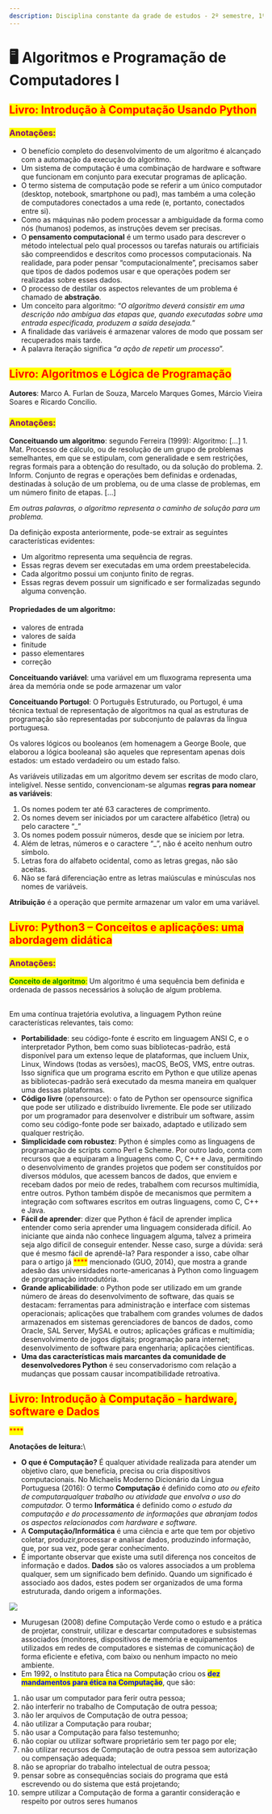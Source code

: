 ```yaml
---
description: Disciplina constante da grade de estudos - 2º semestre, 1º bimestre de 2022.
---
```


# 🖥 Algoritmos e Programação de Computadores I

## <mark style="color:red;">Livro: Introdução à Computação Usando Python</mark>

### <mark style="color:purple;">Anotações:</mark>&#x20;

* O benefício completo do desenvolvimento de um algoritmo é alcançado com a automação da execução do algoritmo.
* Um sistema de computação é uma combinação de hardware e software que funcionam em conjunto para executar programas de aplicação.
* O termo sistema de computação pode se referir a um único computador (desktop, notebook, smartphone ou pad), mas também a uma coleção de computadores conectados a uma rede (e, portanto, conectados entre si).
* Como as máquinas não podem processar a ambiguidade da forma como nós (humanos) podemos, as instruções devem ser precisas.
* O **pensamento computacional** é um termo usado para descrever o método intelectual pelo qual processos ou tarefas naturais ou artificiais são compreendidos e descritos como processos computacionais. Na realidade, para poder pensar “computacionalmente”, precisamos saber que tipos de dados podemos usar e que operações podem ser realizadas sobre esses dados.
* O processo de destilar os aspectos relevantes de um problema é chamado de **abstração**.
* Um conceito para algoritmo: “_O algoritmo deverá consistir em uma descrição não ambígua das etapas que, quando executadas sobre uma entrada especificada, produzem a saída desejada._”
* A finalidade das variáveis é armazenar valores de modo que possam ser recuperados mais tarde.
* A palavra iteração significa “_a ação de repetir um processo_”.

## <mark style="color:red;">Livro: Algoritmos e Lógica de Programação</mark>&#x20;

**Autores**: Marco A. Furlan de Souza, Marcelo Marques Gomes, Márcio Vieira Soares e Ricardo Concilio.&#x20;

### <mark style="color:purple;">Anotações:</mark>&#x20;

**Conceituando um algoritmo**: segundo Ferreira (1999): Algoritmo: \[...] 1. Mat. Processo de cálculo, ou de resolução de um grupo de problemas semelhantes, em que se estipulam, com generalidade e sem restrições, regras formais para a obtenção do resultado, ou da solução do problema. 2.  Inform. Conjunto de regras e operações bem definidas e ordenadas, destinadas à solução de um problema, ou de uma classe de problemas, em um número finito de etapas. \[...]&#x20;

_Em outras palavras, o algoritmo representa o caminho de solução para um problema._

Da definição exposta anteriormente, pode-se extrair as seguintes características evidentes:

* Um algoritmo representa uma sequência de regras.
* Essas regras devem ser executadas em uma ordem preestabelecida.
* Cada algoritmo possui um conjunto finito de regras.
* Essas regras devem possuir um significado e ser formalizadas segundo alguma convenção.

#### Propriedades de um algoritmo:

* valores de entrada
* valores de saída
* finitude
* passo elementares
* correção

**Conceituando variável**: uma variável em um fluxograma representa uma área da memória onde se pode armazenar um valor

**Conceituando Portugol**: O Português Estruturado, ou Portugol, é uma técnica textual de  representação de algoritmos na qual as estruturas de programação são representadas por subconjunto de palavras da língua portuguesa.

Os valores lógicos ou booleanos (em homenagem a George Boole, que elaborou a lógica booleana) são aqueles que representam apenas dois estados: um estado verdadeiro ou um estado falso.

As variáveis utilizadas em um algoritmo devem ser escritas de modo claro, inteligível. Nesse sentido, convencionam-se algumas **regras para nomear as variáveis**:

1. Os nomes podem ter até 63 caracteres de comprimento.
2. Os nomes devem ser iniciados por um caractere alfabético (letra) ou pelo caractere “\_”
3. Os nomes podem possuir números, desde que se iniciem por letra.
4. Além de letras, números e o caractere “\_”, não é aceito nenhum outro símbolo.
5. Letras fora do alfabeto ocidental, como as letras gregas, não são aceitas.
6. Não se fará diferenciação entre as letras maiúsculas e minúsculas nos nomes de variáveis.

**Atribuição** é a operação que permite armazenar um valor em uma variável.

## <mark style="color:red;">**Livro: Python3 – Conceitos e aplicações: uma abordagem didática**</mark>

### <mark style="color:purple;">Anotações:</mark>

<mark style="color:purple;"></mark>

<mark style="color:green;">**Conceito de algoritmo**</mark><mark style="color:green;">:</mark> Um algoritmo é uma sequência bem definida e ordenada de passos necessários à solução de algum problema.

\
Em uma contínua trajetória evolutiva, a linguagem Python reúne características relevantes, tais como:

* **Portabilidade**: seu código-fonte é escrito em linguagem ANSI C, e o interpretador Python, bem como suas bibliotecas-padrão, está disponível para um extenso leque de plataformas, que incluem Unix, Linux, Windows (todas as versões), macOS, BeOS, VMS, entre outras. Isso significa que um programa escrito em Python e que utilize apenas as bibliotecas-padrão será executado da mesma maneira em qualquer uma dessas plataformas.
* **Código livre** (opensource): o fato de Python ser opensource significa que pode ser utilizado e distribuído livremente. Ele pode ser utilizado por um programador para desenvolver e distribuir um software, assim como seu código-fonte pode ser baixado, adaptado e utilizado sem qualquer restrição.
* **Simplicidade com robustez**: Python é simples como as linguagens de programação de scripts como Perl e Scheme. Por outro lado, conta com recursos que a equiparam a linguagens como C, C++ e Java, permitindo o desenvolvimento de grandes projetos que podem ser constituídos por diversos módulos, que acessem bancos de dados, que enviem e recebam dados por meio de redes, trabalhem com recursos multimídia, entre outros. Python também dispõe de mecanismos que permitem a integração com softwares escritos em outras linguagens, como C, C++ e Java.&#x20;
* **Fácil de aprender**: dizer que Python é fácil de aprender implica entender como seria aprender uma linguagem considerada difícil. Ao iniciante que ainda não conhece linguagem alguma, talvez a primeira seja algo difícil de conseguir entender. Nesse caso, surge a dúvida: será que é mesmo fácil de aprendê-la? Para responder a isso, cabe olhar para o artigo já <mark style="color:red;">****</mark> mencionado (GUO, 2014), que mostra a grande adesão das universidades norte-americanas à Python como linguagem de programação introdutória.&#x20;
* **Grande aplicabilidade**: o Python pode ser utilizado em um grande número de áreas do desenvolvimento de software, das quais se destacam: ferramentas para administração e interface com sistemas operacionais; aplicações que trabalhem com grandes volumes de dados armazenados em sistemas gerenciadores de bancos de dados, como Oracle, SAL Server, MySAL e outros; aplicações gráficas e multimídia; desenvolvimento de jogos digitais; programação para internet; desenvolvimento de software para engenharia; aplicações científicas.
* **Uma das características mais marcantes da comunidade de desenvolvedores Python** é seu conservadorismo com relação a mudanças que possam causar incompatibilidade retroativa.

## <mark style="color:red;">**Livro: Introdução à Computação - hardware, software e Dados**</mark>

<mark style="color:red;">****</mark>

**Anotações de leitura:**\


* **O que é Computação?** É qualquer atividade realizada para atender um objetivo claro, que beneficia, precisa ou cria dispositivos computacionais. No Michaelis Moderno Dicionário da Língua Portuguesa (2016): O termo **Computação** é definido como _ato ou efeito de computarqualquer trabalho ou atividade que envolva o uso do computador._  O termo **Informática** é definido como _o estudo da computação e do processamento de informações que abranjam todos os aspectos relacionados com hardware e software._
* A **Computação/Informática** é uma ciência e arte que tem por objetivo coletar, produzir,processar e analisar dados, produzindo informação, que, por sua vez, pode gerar conhecimento.
* É importante observar que existe uma sutil diferença nos conceitos de informação e dados. **Dados** são os valores associados a um problema qualquer, sem um significado bem definido. Quando um significado é associado aos dados, estes podem ser organizados de uma forma estruturada, dando origem a informações.

![](https://www.evernote.com/shard/s608/res/828b5c52-c2e3-9082-fca0-0dac48ed3827)

* Murugesan (2008) define Computação Verde como o estudo e a prática de projetar, construir, utilizar e descartar computadores e subsistemas associados (monitores, dispositivos de memória e equipamentos utilizados em redes de computadores e sistemas de comunicação) de forma eficiente e efetiva, com baixo ou nenhum impacto no meio ambiente.
* Em 1992, o Instituto para Ética na Computação criou os <mark style="color:blue;">**dez mandamentos para ética na Computação**</mark>, que são:&#x20;

1. não usar um computador para ferir outra pessoa;&#x20;
2. não interferir no trabalho de Computação de outra pessoa;&#x20;
3. não ler arquivos de Computação de outra pessoa;&#x20;
4. não utilizar a Computação para roubar;&#x20;
5. não usar a Computação para falso testemunho;&#x20;
6. não copiar ou utilizar software proprietário sem ter pago por ele;&#x20;
7. não utilizar recursos de Computação de outra pessoa sem autorização ou compensação adequada;&#x20;
8. não se apropriar do trabalho intelectual de outra pessoa;&#x20;
9. pensar sobre as consequências sociais do programa que está escrevendo ou do sistema que está projetando;&#x20;
10. sempre utilizar a Computação de forma a garantir consideração e respeito por outros seres humanos

